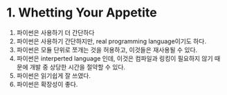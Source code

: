 # 1. Whetting Your Appetite

1. 파이썬은 사용하기 더 간단하다
2. 파이썬은 사용하기 간단하지만, real programming language이기도 하다.
3. 파이썬은 모듈 단위로 쪼개는 것을 허용하고, 이것들은 재사용될 수 있다.
4. 파이썬은 interperted language 인데, 이것은 컴파일과 링킹이 필요하지 않기 때문에 개발 중 상당한 시간을 절약할 수 있다.
5. 파이썬은 읽기쉽게 잘 쓰였다.
6. 파이썬은 확장성이 좋다.